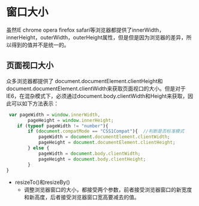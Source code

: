 # 窗口大小

虽然IE chrome  opera firefox safari等浏览器都提供了innerWidth，innerHeight，outerWidth，outerHeight属性，但是但是因为浏览器的差异，所以得到的值并不是统一的。

## 页面视口大小

众多浏览器都提供了 document.documentElement.clientHeight和document.documentElement.clientWidth来获取页面视口的大小。但是对于IE6，在混杂模式下，必须通过document.body.clientWidth和Height来获取，因此可以如下方法表示：

```js
 var pageWidth = window.innerWidth,
        pageHeight = window.innerHeight;
    if (typeof pageWidth != "number"){
        if (document.compatMode == "CSS1Compat"){  //判断是否标准模式
            pageWidth = document.documentElement.clientWidth;
            pageHeight = document.documentElement.clientHeight;
        } else {
            pageWidth = document.body.clientWidth;
            pageHeight = document.body.clientHeight;
        }
}
```

* resizeTo\(\)和resizeBy\(\)
  * 调整浏览器窗口的大小，都接受两个参数，前者接受浏览器窗口的新宽度和新高度，后者接受浏览器窗口宽高要减去的值。



